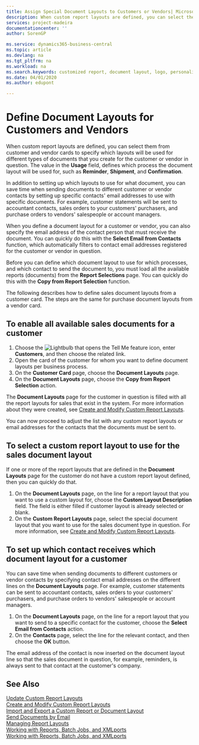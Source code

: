 ```yaml
---
title: Assign Special Document Layouts to Customers or Vendors| Microsoft Docs
description: When custom report layouts are defined, you can select them from customer and vendor cards to specify that the selected layouts will be used for documents that you create for the customer or vendor in question.
services: project-madeira
documentationcenter: ''
author: SorenGP

ms.service: dynamics365-business-central
ms.topic: article
ms.devlang: na
ms.tgt_pltfrm: na
ms.workload: na
ms.search.keywords: customized report, document layout, logo, personalize
ms.date: 04/01/2020
ms.author: edupont

---
```

# Define Document Layouts for Customers and Vendors
When custom report layouts are defined, you can select them from customer and vendor cards to specify which layouts will be used for different types of documents that you create for the customer or vendor in question. The value in the **Usage** field, defines which process the document layout will be used for, such as **Reminder**, **Shipment**, and **Confirmation**.

In addition to setting up which layouts to use for what document, you can save time when sending documents to different customer or vendor contacts by setting up specific contacts' email addresses to use with specific documents. For example, customer statements will be sent to accountant contacts, sales orders to your customers' purchasers, and purchase orders to vendors' salespeople or account managers.

When you define a document layout for a customer or vendor, you can also specify the email address of the contact person that must receive the document. You can quickly do this with the **Select Email from Contacts** function, which automatically filters to contact email addresses registered for the customer or vendor in question.

Before you can define which document layout to use for which processes, and which contact to send the document to, you must load all the available reports (documents) from the **Report Selections** page. You can quickly do this with the **Copy from Report Selection** function.

The following describes how to define sales document layouts from a customer card. The steps are the same for purchase document layouts from a vendor card.

## To enable all available sales documents for a customer
1. Choose the ![Lightbulb that opens the Tell Me feature](media/ui-search/search_small.png "Tell me what you want to do") icon, enter **Customers**, and then choose the related link.
2. Open the card of the customer for whom you want to define document layouts per business process.
3. On the **Customer Card** page, choose the **Document Layouts** page.
4. On the **Document Layouts** page, choose the **Copy from Report Selection** action.

The **Document Layouts** page for the customer in question is filled with all the report layouts for sales that exist in the system. For more information about they were created, see [Create and Modify Custom Report Layouts](ui-how-create-custom-report-layout.md).

You can now proceed to adjust the list with any custom report layouts or email addresses for the contacts that the documents must be sent to.

## To select a custom report layout to use for the sales document layout
If one or more of the report layouts that are defined in the **Document Layouts** page for the customer do not have a custom report layout defined, then you can quickly do that.

1. On the **Document Layouts** page, on the line for a report layout that you want to use a custom layout for, choose the **Custom Layout Description** field. The field is either filled if customer layout is already selected or blank.
2. On the **Custom Report Layouts** page, select the special document layout that you want to use for the sales document type in question. For more information, see [Create and Modify Custom Report Layouts](ui-how-create-custom-report-layout.md).

## To set up which contact receives which document layout for a customer
You can save time when sending documents to different customers or vendor contacts by specifying contact email addresses on the different lines on the **Document Layouts** page. For example, customer statements can be sent to accountant contacts, sales orders to your customers' purchasers, and purchase orders to vendors' salespeople or account managers.

1. On the **Document Layouts** page, on the line for a report layout that you want to send to a specific contact for the customer, choose the **Select Email from Contacts** action.
2. On the **Contacts** page, select the line for the relevant contact, and then choose the **OK** button.

The email address of the contact is now inserted on the document layout line so that the sales document in question, for example, reminders, is always sent to that contact at the customer's company.

## See Also  
[Update Custom Report Layouts](ui-update-report-layouts.md)  
[Create and Modify Custom Report Layouts](ui-how-create-custom-report-layout.md)  
[Import and Export a Custom Report or Document Layout](ui-how-import-and-export-report-layout.md)  
[Send Documents by Email](ui-how-send-documents-email.md)  
[Managing Report Layouts](ui-manage-report-layouts.md)  
[Working with Reports, Batch Jobs, and XMLports](ui-work-report.md)  
[Working with Reports, Batch Jobs, and XMLports](ui-work-report.md)  
